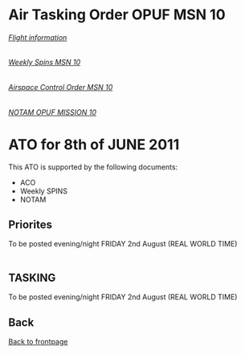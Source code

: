 # Air Tasking Order OPUF MSN 10


###### [Flight information](/OPUF-Brief/Docs/Flights.html)
###### [Weekly Spins MSN 10](/OPUF-Brief/Docs/SPINS_10.html)
###### [Airspace Control Order MSN 10](/OPUF-Brief/Docs/ACO/ACO_10.html)
###### [NOTAM OPUF MISSION 10](/OPUF-Brief/Docs/NOTAM/NOTAM_10.html)

# ATO for 8th of JUNE 2011
This ATO is supported by the following documents: <br>
* ACO
* Weekly SPINS
* NOTAM

## Priorites
To be posted evening/night FRIDAY 2nd August (REAL WORLD TIME)
<br>
<br>

## TASKING 
To be posted evening/night FRIDAY 2nd August (REAL WORLD TIME)


## Back
[Back to frontpage](https://132nd-vwing.github.io/OPUF-Brief/)